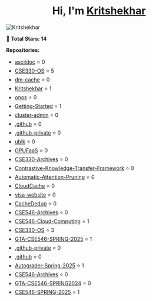 
<h1 align="center">Hi, I'm <a href="https://Kritshekhar.github.io/Me.io/" target="blank">
Kritshekhar</a></h1>

<!--
**Kritshekhar/Kritshekhar** is a ✨ _special_ ✨ repository because its `README.md` (this file) appears on your GitHub profile.

Here are some ideas to get you started:

- 🔭 I’m currently working on ...
- 🌱 I’m currently learning ...
- 👯 I’m looking to collaborate on ...
- 🤔 I’m looking for help with ...
- 💬 Ask me about ...
- 📫 How to reach me: ...
- 😄 Pronouns: ...
- ⚡ Fun fact: ...
-->
<p align="left"> <img src="https://komarev.com/ghpvc/?username=Kritshekhar&label=Profile%20views&color=0e75b6&style=flat" alt="Kritshekhar" /> </p>

<!-- STAR COUNT START -->
🌟 **Total Stars: 14**

**Repositories:**
- [asciidoc](https://github.com/Kritshekhar/asciidoc) ⭐ 0
- [CSE330-OS](https://github.com/Kritshekhar/CSE330-OS) ⭐ 5
- [dm-cache](https://github.com/Kritshekhar/dm-cache) ⭐ 0
- [Kritshekhar](https://github.com/Kritshekhar/Kritshekhar) ⭐ 1
- [onos](https://github.com/Kritshekhar/onos) ⭐ 0
- [Getting-Started](https://github.com/visa-lab/Getting-Started) ⭐ 1
- [cluster-admin](https://github.com/visa-lab/cluster-admin) ⭐ 0
- [.github](https://github.com/visa-lab/.github) ⭐ 0
- [.github-private](https://github.com/visa-lab/.github-private) ⭐ 0
- [ublk](https://github.com/visa-lab/ublk) ⭐ 0
- [GPUFaaS](https://github.com/visa-lab/GPUFaaS) ⭐ 0
- [CSE330-Archives](https://github.com/visa-lab/CSE330-Archives) ⭐ 0
- [Contrastive-Knowledge-Transfer-Framework](https://github.com/visa-lab/Contrastive-Knowledge-Transfer-Framework) ⭐ 0
- [Automatic-Attention-Pruning](https://github.com/visa-lab/Automatic-Attention-Pruning) ⭐ 0
- [CloudCache](https://github.com/visa-lab/CloudCache) ⭐ 0
- [visa-website](https://github.com/visa-lab/visa-website) ⭐ 0
- [CacheDedup](https://github.com/visa-lab/CacheDedup) ⭐ 0
- [CSE546-Archives](https://github.com/visa-lab/CSE546-Archives) ⭐ 0
- [CSE546-Cloud-Computing](https://github.com/visa-lab/CSE546-Cloud-Computing) ⭐ 1
- [CSE330-OS](https://github.com/visa-lab/CSE330-OS) ⭐ 3
- [GTA-CSE546-SPRING-2025](https://github.com/CSE546-Cloud-Computing/GTA-CSE546-SPRING-2025) ⭐ 1
- [.github-private](https://github.com/CSE546-Cloud-Computing/.github-private) ⭐ 0
- [.github](https://github.com/CSE546-Cloud-Computing/.github) ⭐ 0
- [Autograder-Spring-2025](https://github.com/CSE546-Cloud-Computing/Autograder-Spring-2025) ⭐ 1
- [CSE546-Archives](https://github.com/CSE546-Cloud-Computing/CSE546-Archives) ⭐ 0
- [GTA-CSE546-SPRING2024](https://github.com/CSE546-Cloud-Computing/GTA-CSE546-SPRING2024) ⭐ 0
- [CSE546-SPRING-2025](https://github.com/CSE546-Cloud-Computing/CSE546-SPRING-2025) ⭐ 1
<!-- STAR COUNT END -->
